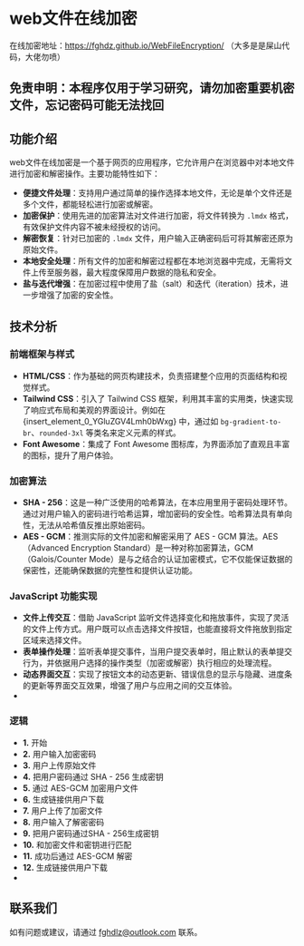 # web文件在线加密
在线加密地址：https://fghdz.github.io/WebFileEncryption/
（大多是是屎山代码，大佬勿喷）

## 免责申明：本程序仅用于学习研究，请勿加密重要机密文件，忘记密码可能无法找回

## 功能介绍
web文件在线加密是一个基于网页的应用程序，它允许用户在浏览器中对本地文件进行加密和解密操作。主要功能特性如下：
- **便捷文件处理**：支持用户通过简单的操作选择本地文件，无论是单个文件还是多个文件，都能轻松进行加密或解密。
- **加密保护**：使用先进的加密算法对文件进行加密，将文件转换为 `.lmdx` 格式，有效保护文件内容不被未经授权的访问。
- **解密恢复**：针对已加密的 `.lmdx` 文件，用户输入正确密码后可将其解密还原为原始文件。
- **本地安全处理**：所有文件的加密和解密过程都在本地浏览器中完成，无需将文件上传至服务器，最大程度保障用户数据的隐私和安全。
- **盐与迭代增强**：在加密过程中使用了盐（salt）和迭代（iteration）技术，进一步增强了加密的安全性。

## 技术分析

### 前端框架与样式
- **HTML/CSS**：作为基础的网页构建技术，负责搭建整个应用的页面结构和视觉样式。
- **Tailwind CSS**：引入了 Tailwind CSS 框架，利用其丰富的实用类，快速实现了响应式布局和美观的界面设计。例如在 {insert\_element\_0\_YGluZGV4Lmh0bWxg} 中，通过如 `bg-gradient-to-br`、`rounded-3xl` 等类名来定义元素的样式。
- **Font Awesome**：集成了 Font Awesome 图标库，为界面添加了直观且丰富的图标，提升了用户体验。

### 加密算法
- **SHA - 256**：这是一种广泛使用的哈希算法，在本应用里用于密码处理环节。通过对用户输入的密码进行哈希运算，增加密码的安全性。哈希算法具有单向性，无法从哈希值反推出原始密码。
- **AES - GCM**：推测实际的文件加密和解密采用了 AES - GCM 算法。AES（Advanced Encryption Standard）是一种对称加密算法，GCM（Galois/Counter Mode）是与之结合的认证加密模式，它不仅能保证数据的保密性，还能确保数据的完整性和提供认证功能。

### JavaScript 功能实现
- **文件上传交互**：借助 JavaScript 监听文件选择变化和拖放事件，实现了灵活的文件上传方式。用户既可以点击选择文件按钮，也能直接将文件拖放到指定区域来选择文件。
- **表单操作处理**：监听表单提交事件，当用户提交表单时，阻止默认的表单提交行为，并依据用户选择的操作类型（加密或解密）执行相应的处理流程。
- **动态界面交互**：实现了按钮文本的动态更新、错误信息的显示与隐藏、进度条的更新等界面交互效果，增强了用户与应用之间的交互体验。
- 
### 逻辑

- **1.** 开始
- **2.** 用户输入加密密码
- **3.** 用户上传原始文件
- **4.** 把用户密码通过 SHA - 256 生成密钥
- **5.** 通过 AES-GCM 加密用户文件
- **6.** 生成链接供用户下载
- **7.** 用户上传了加密文件
- **8.** 用户输入了解密密码
- **9.** 把用户密码通过SHA - 256生成密钥
- **10.** 和加密文件和密钥进行匹配
- **11.** 成功后通过 AES-GCM 解密
- **12.** 生成链接供用户下载
- 
## 联系我们
如有问题或建议，请通过 fghdlz@outlook.com 联系。
